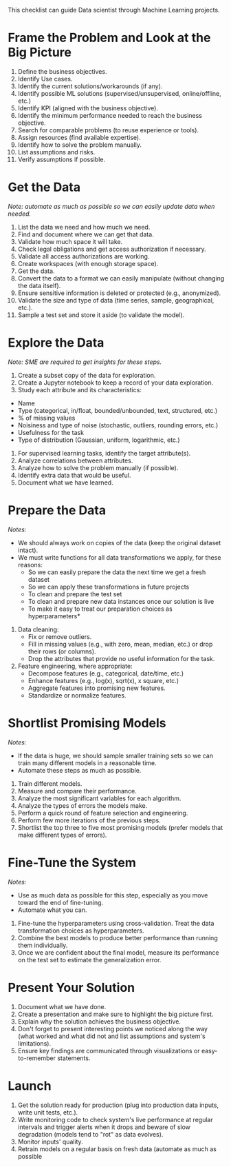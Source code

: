 This checklist can guide Data scientist through Machine Learning projects.

# Frame the Problem and Look at the Big Picture
1. Define the business objectives.
1. Identify Use cases.
1. Identify the current solutions/workarounds (if any).
1. Identify possible ML solutions (supervised/unsupervised, online/offline, etc.)
1. Identify KPI (aligned with the business objective).
1. Identify the minimum performance needed to reach the business objective.
1. Search for comparable problems (to reuse experience or tools).
1. Assign resources (find available expertise).
1. Identify how to solve the problem manually.
1. List assumptions and risks.
1. Verify assumptions if possible.

# Get the Data
*Note: automate as much as possible so we can easily update data when needed.*
1. List the data we need and how much we need.
1. Find and document where we can get that data.
1. Validate how much space it will take.
1. Check legal obligations and get access authorization if necessary.
1. Validate all access authorizations are working.
1. Create workspaces (with enough storage space).
1. Get the data.
1. Convert the data to a format we can easily manipulate (without changing the data itself).
1. Ensure sensitive information is deleted or protected (e.g., anonymized).
1. Validate the size and type of data (time series, sample, geographical, etc.).
1. Sample a test set and store it aside (to validate the model).

# Explore the Data
*Note: SME are required to get insights for these steps.*
1. Create a subset copy of the data for exploration.
1. Create a Jupyter notebook to keep a record of your data exploration.
1. Study each attribute and its characteristics:
  - Name
  - Type (categorical, in/float, bounded/unbounded, text, structured, etc.)
  - % of missing values
  - Noisiness and type of noise (stochastic, outliers, rounding errors, etc.)
  - Usefulness for the task
  - Type of distribution (Gaussian, uniform, logarithmic, etc.)
1. For supervised learning tasks, identify the target attribute(s).
1. Analyze correlations between attributes.
1. Analyze how to solve the problem manually (if possible).
1. Identify extra data that would be useful.
1. Document what we have learned.

# Prepare the Data
*Notes:*
- We should always work on copies of the data (keep the original dataset intact).
- We must write functions for all data transformations we apply, for these reasons:
  - So we can easily prepare the data the next time we get a fresh dataset
  - So we can apply these transformations in future projects
  - To clean and prepare the test set
  - To clean and prepare new data instances once our solution is live
  - To make it easy to treat our preparation choices as hyperparameters*
1. Data cleaning:
    - Fix or remove outliers.
    - Fill in missing values (e.g., with zero, mean, median, etc.) or drop their rows (or columns).
    - Drop the attributes that provide no useful information for the task.
1. Feature engineering, where appropriate:
    - Decompose features (e.g., categorical, date/time, etc.)
    - Enhance features (e.g., log(x), sqrt(x), x square, etc.)
    - Aggregate features into promising new features.
    - Standardize or normalize features.

# Shortlist Promising Models
*Notes:*
- If the data is huge, we should sample smaller training sets so we can train many different models in a reasonable time.
- Automate these steps as much as possible.
1. Train different models.
1. Measure and compare their performance.
1. Analyze the most significant variables for each algorithm.
1. Analyze the types of errors the models make.
1. Perform a quick round of feature selection and engineering.
1. Perform few more iterations of the previous steps.
1. Shortlist the top three to five most promising models (prefer models that make different types of errors).

# Fine-Tune the System
*Notes:*
- Use as much data as possible for this step, especially as you move toward the end of fine-tuning.
- Automate what you can.
1. Fine-tune the hyperparameters using cross-validation. Treat the data transformation choices as hyperparameters.
1. Combine the best models to produce better performance than running them individually.
1. Once we are confident about the final model, measure its performance on the test set to estimate the generalization error.

# Present Your Solution
1. Document what we have done.
1. Create a presentation and make sure to highlight the big picture first.
1. Explain why the solution achieves the business objective.
1. Don't forget to present interesting points we noticed along the way (what worked and what did not and list assumptions and system's limitations).
1. Ensure key findings are communicated through visualizations or easy-to-remember statements.

# Launch
1. Get the solution ready for production (plug into production data inputs, write unit tests, etc.).
1. Write monitoring code to check system's live performance at regular intervals and trigger alerts when it drops and beware of slow degradation (models tend to "rot" as data evolves).
1. Monitor inputs' quality.
1. Retrain models on a regular basis on fresh data (automate as much as possible
